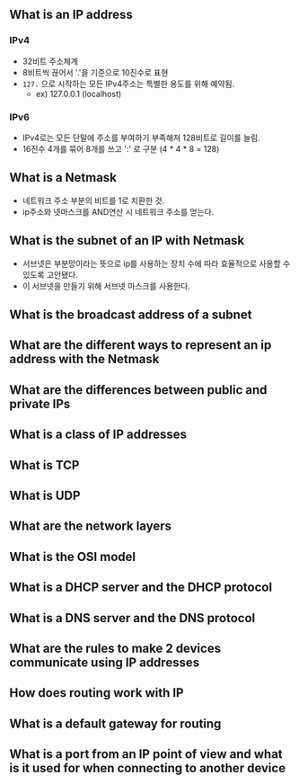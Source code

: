 ## What is an IP address
### IPv4
- 32비트 주소체계
- 8비트씩 끊어서 '.'을 기준으로 10진수로 표현
- `127.` 으로 시작하는 모든 IPv4주소는 특별한 용도를 위해 예약됨.
  - ex) 127.0.0.1 (localhost)
### IPv6
- IPv4로는 모든 단말에 주소를 부여하기 부족해져 128비트로 길이를 늘림.
- 16진수 4개를 묶어 8개를 쓰고 ':' 로 구분 (4 * 4 * 8 = 128)


## What is a Netmask
- 네트워크 주소 부분의 비트를 1로 치환한 것.
- ip주소와 넷마스크를 AND연산 시 네트워크 주소를 얻는다.

## What is the subnet of an IP with Netmask
- 서브넷은 부분망이라는 뜻으로 ip를 사용하는 장치 수에 따라 효율적으로 사용할 수 있도록 고안됐다.
- 이 서브넷을 만들기 위해 서브넷 마스크를 사용한다.

## What is the broadcast address of a subnet
## What are the different ways to represent an ip address with the Netmask
## What are the differences between public and private IPs
## What is a class of IP addresses
## What is TCP
## What is UDP
## What are the network layers
## What is the OSI model
## What is a DHCP server and the DHCP protocol
## What is a DNS server and the DNS protocol
## What are the rules to make 2 devices communicate using IP addresses
## How does routing work with IP
## What is a default gateway for routing
## What is a port from an IP point of view and what is it used for when connecting to another device
